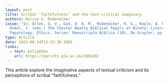 ```yaml
---
layout: post
title: Scribal 'faithfulness’ and the text-critical imaginary
authors: Kelsie G. Rodenbiker
issue: "In: Allen, G. V., Gad, U. A. M., Rodenbiker, K. G., Royle, A. P. and
  Unkel, J. (eds.) The Chester Beatty Biblical Papyri at Ninety: Literature,
  Papyrology, Ethics. Series: Manuscripta Biblica (10). De Gruyter, pp. 107-120"
type: Article
date: 2023-06-14T13:22:38.586Z
links:
  - text: Enlighten
    url: https://eprints.gla.ac.uk/280149/
---
```

T﻿his article explore the imaginative aspects of textual criticism and its perceptions of scribal "faithfulness."